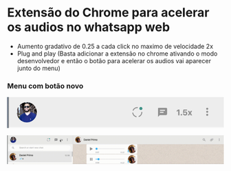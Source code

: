 <h1 text-align="center">Extensão do Chrome para acelerar os audios no whatsapp web</h1>


- Aumento gradativo de 0.25 a cada click no maximo de velocidade 2x
- Plug and play (Basta adicionar a extensão no chrome ativando o modo desenvolvedor e então o botão para acelerar os audios vai aparecer junto do menu)


### Menu com botão novo

<p align="center">
  <img alt="menu" title="" src="https://github.com/lcassiol/js-chrome-ext-whatsapp-speedaudio/blob/master/assets/menucombotoes.png?raw=true">
</p>


![Alt Text](https://github.com/lcassiol/js-chrome-ext-whatsapp-speedaudio/blob/master/assets/extfuncionando.gif?raw=true)
